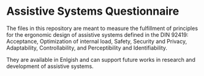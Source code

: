 # Assistive Systems Questionnaire
The files in this repository are meant to measure the fulfillment of principles for the ergonomic design of assistive systems defined in the DIN 92419: Acceptance, Optimization of internal load, Safety, Security and Privacy, Adaptability, Controllability, and Perceptibility and Identifiability. 

They are available in Enlgish and can support future works in research and development of assistive systems.
